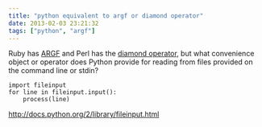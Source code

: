 ```yaml
---
title: "python equivalent to argf or diamond operator"
date: 2013-02-03 23:21:32
tags: ["python", "argf"]
---
```


<p>
Ruby has <a href="http://www.ruby-doc.org/core-1.9.3/ARGF.html">ARGF</a> and Perl has the <a href="http://perldoc.perl.org/perlop.html#I%2fO-Operators">diamond operator</a>, but what convenience object or operator does Python provide for reading from files provided on the command line or stdin?</p>

```
import fileinput
for line in fileinput.input():
    process(line)
```

</p>

<p>
<a href="http://docs.python.org/2/library/fileinput.html">http://docs.python.org/2/library/fileinput.html</a>
</p>
